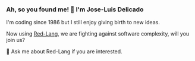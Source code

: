 ### Ah, so you found me! 🍻 I'm Jose-Luis Delicado

I'm coding since 1986 but I still enjoy giving birth to new ideas.

Now using [Red-Lang](https://www.red-lang.org/p/download.html),
we are fighting against software complexity, will you join us?

💬 Ask me about Red-Lang if you are interested.
